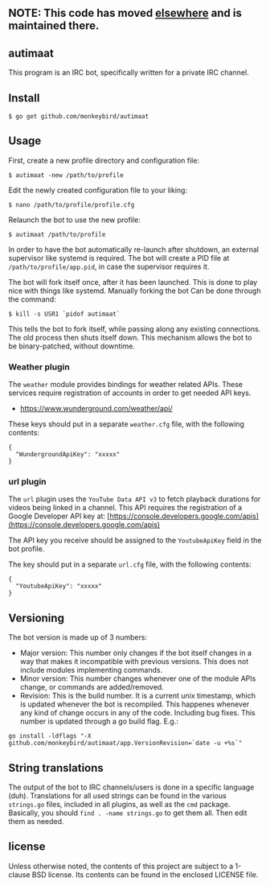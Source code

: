 ## NOTE: This code has moved [elsewhere](https://notabug.org/mouz/bot) and is maintained there.

## autimaat

This program is an IRC bot, specifically written for a private IRC channel.


## Install

    $ go get github.com/monkeybird/autimaat


## Usage

First, create a new profile directory and configuration file:

	$ autimaat -new /path/to/profile

Edit the newly created configuration file to your liking:

	$ nano /path/to/profile/profile.cfg

Relaunch the bot to use the new profile:

	$ autimaat /path/to/profile

In order to have the bot automatically re-launch after shutdown, an external
supervisor like systemd is required. The bot will create a PID file at
`/path/to/profile/app.pid`, in case the supervisor requires it.

The bot will fork itself once, after it has been launched. This is done
to play nice with things like systemd. Manually forking the bot Can be done
through the command:

	$ kill -s USR1 `pidof autimaat`

This tells the bot to fork itself, while passing along any existing
connections. The old process then shuts itself down. This mechanism allows
the bot to be binary-patched, without downtime.


### Weather plugin

The `weather` module provides bindings for weather related APIs.
These services require registration of accounts in order to get needed
API keys.

* https://www.wunderground.com/weather/api/

These keys should put in a separate `weather.cfg` file, with the
following contents:

	{
	  "WundergroundApiKey": "xxxxx"
	}


### url plugin

The `url` plugin uses the `YouTube Data API v3` to fetch playback durations
for videos being linked in a channel. This API requires the registration of
a Google Developer API key at: [https://console.developers.google.com/apis](https://console.developers.google.com/apis)

The API key you receive should be assigned to the `YoutubeApiKey` field in
the bot profile.

The key should put in a separate `url.cfg` file, with the following contents:

	{
	  "YoutubeApiKey": "xxxxx"
	}


## Versioning

The bot version is made up of 3 numbers:

* Major version: This number only changes if the bot itself changes in a way
  that makes it incompatible with previous versions. This does not include
  modules implementing commands.
* Minor version: This number changes whenever one of the module APIs change,
  or commands are added/removed.
* Revision: This is the build number. It is a current unix timestamp, which
  is updated whenever the bot is recompiled. This happenes whenever any kind
  of change occurs in any of the code. Including bug fixes. This number is
  updated through a go build flag. E.g.: 

```
go install -ldflags "-X github.com/monkeybird/autimaat/app.VersionRevision=`date -u +%s`"
```



## String translations

The output of the bot to IRC channels/users is done in a specific language (duh).
Translations for all used strings can be found in the various `strings.go` files,
included in all plugins, as well as the `cmd` package. Basically, you should
`find . -name strings.go` to get them all. Then edit them as needed.


## license

Unless otherwise noted, the contents of this project are subject to a
1-clause BSD license. Its contents can be found in the enclosed LICENSE file.

